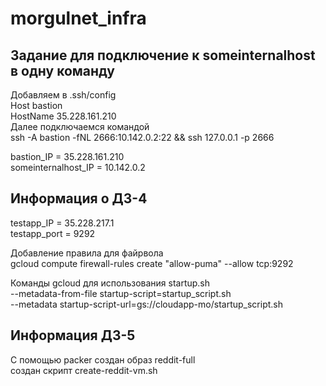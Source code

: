 # morgulnet_infra

## Задание для подключение к someinternalhost в одну команду
 Добавляем в .ssh/config  
 Host bastion  
 HostName 35.228.161.210  
 Далее подключаемся командой  
 ssh -A bastion -fNL 2666:10.142.0.2:22 && ssh 127.0.0.1 -p 2666  

 bastion_IP = 35.228.161.210  
 someinternalhost_IP = 10.142.0.2  

## Информация о ДЗ-4
 testapp_IP = 35.228.217.1  
 testapp_port = 9292  

 Добавление правила для файрвола  
 gcloud compute firewall-rules create "allow-puma" --allow tcp:9292

 Команды gcloud для использования startup.sh  
 --metadata-from-file startup-script=startup_script.sh  
 --metadata startup-script-url=gs://cloudapp-mo/startup_script.sh

## Информация ДЗ-5
С помощью packer создан образ reddit-full  
создан скрипт create-reddit-vm.sh